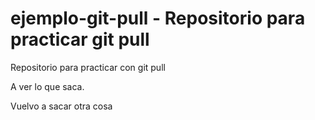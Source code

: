 # ejemplo-git-pull - Repositorio para practicar git pull
Repositorio para practicar con git pull

A ver lo que saca.

Vuelvo a sacar otra cosa
